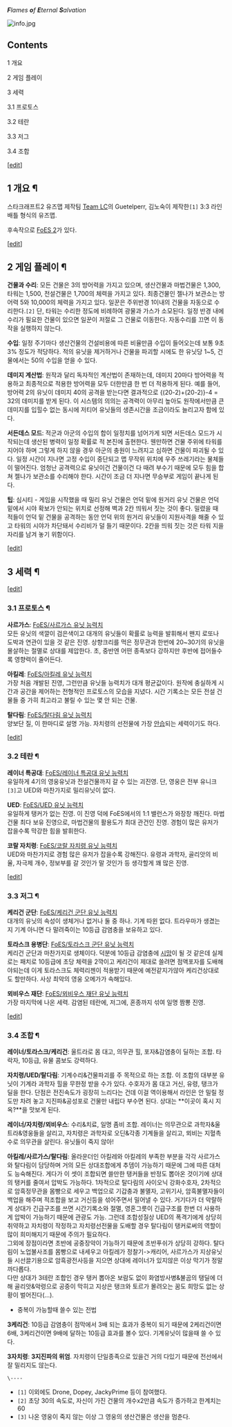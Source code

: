 _**F**lames **o**f **E**ternal **S**alvation_

![info.jpg](http://z2.enha.kr/http://rigvedawiki.net/r1/pds/FoES/info.jpg)

## Contents

    

1 개요

2 게임 플레이

3 세력

    

3.1 프로토스

3.2 테란

3.3 저그

3.4 조합

[[edit](http://rigvedawiki.net/r1/wiki.php/FoES?action=edit&section=1)]

## 1 개요 ¶

스타크래프트2 유즈맵 제작팀 [Team LC](http://cafe.naver.com/xlalc)의 Guetelperr, 김노숙이
제작한`[1]` 3:3 라인 배틀 형식의 유즈맵.

  

후속작으로 [FoES 2](FoES%202.md)가 있다.

[[edit](http://rigvedawiki.net/r1/wiki.php/FoES?action=edit&section=2)]

## 2 게임 플레이 ¶

**건물과 수리**: 모든 건물은 3의 방어력을 가지고 있으며, 생산건물과 마법건물은 1,300, 타워는 1,500, 전설건물은 1,700의 체력을 가지고 있다. 최종건물인 젤나가 보관소는 방어력 5와 10,000의 체력을 가지고 있다. 일꾼은 주위반경 1이내의 건물을 자동으로 수리한다.`[2]` 단, 타워는 수리한 정도에 비례하여 광물과 가스가 소모된다. 일정 반경 내에 수리가 필요한 건물이 있으면 일꾼이 저절로 그 건물로 이동한다. 자동수리를 끄면 이 동작을 실행하지 않는다. 

  

**수입**: 일정 주기마다 생산건물의 건설비용에 따른 비율만큼 수입이 들어오는데 보통 9초 3% 정도가 적당하다. 적의 유닛을 제거하거나 건물을 파괴할 시에도 한 유닛당 1~5, 건물에서는 50의 수입을 얻을 수 있다.

  

**데미지 계산법**: 원작과 달리 독자적인 계산법이 존재하는데, 데미지 20마다 방어력을 적용하고 최종적으로 적용한 방어력을 모두 더한만큼 한 번 더 적용하게 된다. 예를 들어, 방어력 2의 유닛이 데미지 40의 공격을 받는다면 결과적으로 {(20-2)+(20-2)}-4 = 32의 데미지를 받게 된다. 이 시스템의 의의는 공격력이 아무리 높아도 원작에서만큼 큰 데미지를 입힐수 없는 동시에 저티어 유닛들의 생존시간을 조금이라도 늘리고자 함에 있다.

  

**서든데스 모드**: 적군과 아군의 수입의 합이 일정치를 넘어가게 되면 서든데스 모드가 시작되는데 생산된 병력이 일정 확률로 적 본진에 출현한다. 웬만하면 건물 주위에 타워를 지어야 하며 그렇게 하지 않을 경우 아군의 충원이 느려지고 심하면 건물이 파괴될 수 있다. 일정 시간이 지나면 고정 수입이 중단되고 맵 무작위 위치에 우주 쓰레기라는 물체들이 떨어진다. 엄청난 공격력으로 유닛이건 건물이건 다 때려 부수기 때문에 모두 힘을 합쳐 젤나가 보관소를 수리해야 한다. 시간이 조금 더 지나면 무승부로 게임이 끝나게 된다.

  

**팁**: 심시티 - 게임을 시작했을 때 밀리 유닛 건물은 언덕 밑에 원거리 유닛 건물은 언덕 밑에서 시야 확보가 안되는 위치로 선정해 벽과 2칸 띄워서 짓는 것이 좋다. 밀렸을 때 적들이 언덕 밑 건물을 공격하는 동안 언덕 위의 원거리 유닛들이 지원사격을 해줄 수 있고 타워의 시야가 차단돼서 수리비가 덜 들기 때문이다. 2칸을 띄워 짓는 것은 타워 지을 자리를 남겨 놓기 위함이다.

[[edit](http://rigvedawiki.net/r1/wiki.php/FoES?action=edit&section=3)]

## 3 세력 ¶

[[edit](http://rigvedawiki.net/r1/wiki.php/FoES?action=edit&section=4)]

### 3.1 프로토스 ¶

**사르가스**: [FoES/사르가스 유닛 능력치](FoES/%EC%82%AC%EB%A5%B4%EA%B0%80%EC%8A%A4%20%EC%9C%A0%EB%8B%9B%20%EB%8A%A5%EB%A0%A5%EC%B9%98.md)  
모든 유닛의 색깔이 검은색이고 대개의 유닛들이 확률로 능력을 발휘해서 왠지 로또나 도박과 연관이 있을 것 같은 진영. 상향크리를 먹은
정무관과 한번에 20~30기의 유닛을 몰살하는 절멸로 상대를 제압한다. 초, 중반엔 어떤 종족보다 강하지만 후반에 접어들수록 영향력이
줄어든다.

  

**아킬레**: [FoES/아킬레 유닛 능력치](FoES/%EC%95%84%ED%82%AC%EB%A0%88%20%EC%9C%A0%EB%8B%9B%20%EB%8A%A5%EB%A0%A5%EC%B9%98.md)  
가장 처음 개발된 진영, 그런만큼 유닛들 능력치가 대개 평균값이다. 원작에 충실하게 시간과 공간을 제어하는 전형적인 프로토스의 모습을
지녔다. 시간 기록소는 모든 전설 건물들 중 가히 최고라고 불릴 수 있는 몇 안 되는 건물.

  

**탈다림**: [FoES/탈다림 유닛 능력치](FoES/%ED%83%88%EB%8B%A4%EB%A6%BC%20%EC%9C%A0%EB%8B%9B%20%EB%8A%A5%EB%A0%A5%EC%B9%98.md)   
양보단 질, 이 한마디로 설명 가능. 자치령의 선전물에 가장 [안습](%EC%95%88%EC%8A%B5.md)되는 세력이기도 하다.

[[edit](http://rigvedawiki.net/r1/wiki.php/FoES?action=edit&section=5)]

### 3.2 테란 ¶

**레이너 특공대**: [FoES/레이너 특공대 유닛 능력치](FoES/%EB%A0%88%EC%9D%B4%EB%84%88%20%ED%8A%B9%EA%B3%B5%EB%8C%80%20%EC%9C%A0%EB%8B%9B%20%EB%8A%A5%EB%A0%A5%EC%B9%98.md)  
유일하게 4기의 영웅유닛과 전설건물까지 갈 수 있는 괴진영. 단, 영웅은 전부 유니크`[3]`고 UED와 마찬가지로 밀리유닛이 없다.

  

**UED**: [FoES/UED 유닛 능력치](FoES/UED%20%EC%9C%A0%EB%8B%9B%20%EB%8A%A5%EB%A0%A5%EC%B9%98.md)  
유일하게 탱커가 없는 진영. 이 진영 덕에 FoES에서의 1:1 밸런스가 와장창 깨진다. 마법건물 최다 보유 진영으로, 마법건물의 활용도가
최대 관건인 진영. 경험이 많은 유저가 잡을수록 막강한 힘을 발휘한다.

  

**코랄 자치령**: [FoES/코랄 자치령 유닛 능력치](FoES/%EC%BD%94%EB%9E%84%20%EC%9E%90%EC%B9%98%EB%A0%B9%20%EC%9C%A0%EB%8B%9B%20%EB%8A%A5%EB%A0%A5%EC%B9%98.md)  
UED와 마찬가지로 경험 많은 유저가 잡을수록 강해진다. 유령과 과학자, 골리앗의 비율, 자극제 개수, 정보부를 갈 것인가 말 것인가 등
생각할게 꽤 많은 진영.

[[edit](http://rigvedawiki.net/r1/wiki.php/FoES?action=edit&section=6)]

### 3.3 저그 ¶

**케리건 군단**: [FoES/케리건 군단 유닛 능력치](FoES/%EC%BC%80%EB%A6%AC%EA%B1%B4%20%EA%B5%B0%EB%8B%A8%20%EC%9C%A0%EB%8B%9B%20%EB%8A%A5%EB%A0%A5%EC%B9%98.md)  
대개의 유닛의 속성이 생체거나 없거나 둘 중 하나. 기계 따윈 없다. 트라우마가 생겼는지 기계 아니면 다 말려죽이는 10등급 감염충을
보유하고 있다.

  

**토라스크 용병단**: [FoES/토라스크 군단 유닛 능력치](FoES/%ED%86%A0%EB%9D%BC%EC%8A%A4%ED%81%AC%20%EA%B5%B0%EB%8B%A8%20%EC%9C%A0%EB%8B%9B%20%EB%8A%A5%EB%A0%A5%EC%B9%98.md)  
케리건 군단과 마찬가지로 생체이다. 덕분에 10등급 감염충에 [시망](%EC%8B%9C%EB%A7%9D.md)이 될 것 같은데 실제로는
패치로 10등급에 초당 체력을 2깍이고 케리건이 제대로 쓸려면 점액포자를 도배해야되는데 이게 토라스크도 체력리젠이 적용받기 때문에
예전같지가않아 케리건상대로도 할만하다. 사상 최악의 영웅 오메가가 속해있다.

  

**뫼비우스 재단**: [FoES/뫼비우스 재단 유닛 능력치](FoES/%EB%AB%BC%EB%B9%84%EC%9A%B0%EC%8A%A4%20%EC%9E%AC%EB%8B%A8%20%EC%9C%A0%EB%8B%9B%20%EB%8A%A5%EB%A0%A5%EC%B9%98.md)  
가장 마지막에 나온 세력. 감염된 테란에, 저그에, 혼종까지 섞여 일명 짬뽕 진영.

[[edit](http://rigvedawiki.net/r1/wiki.php/FoES?action=edit&section=7)]

### 3.4 조합 ¶

**레이너/토라스크/케리건**: 울트라로 몸 대고, 의무관 힐, 포자&감염충이 딜하는 조합. 타락자, 10등급, 유물 콤보도 강력하다.

  

**자치령/UED/탈다림**: 기계수리&건물파괴를 주 목적으로 하는 조합. 이 조합의 대부분 유닛이 기계라 과학자 힐을 무한정 받을 수가 있다. 수호자가 몸 대고 거신, 유령, 탱크가 딜을 한다. 단점은 전진속도가 굉장히 느리다는 건데 이걸 역이용해서 라인은 안 밀릴 정도만 차려 놓고 지진파&공성포로 건물만 내립다 부수면 된다. 상대는 **이곳이 혹시 지옥?**을 맛보게 된다.

  

**레이너/자치령/뫼비우스**: 수리&치료, 일명 좀비 조합. 레이너는 의무관으로 과학자&울트라&영웅들을 살리고, 자치령은 과학자로 오딘&각종 기계들을 살리고, 뫼비는 지혈촉수로 의무관을 살린다. 유닛들이 죽지 않아! 

  

**아킬레/사르가스/탈다림**: 올라운더인 아킬레와 아킬레의 부족한 부분을 각각 사르가스와 탈다림이 담당하며 거의 모든 상대조합에게 추뎀이 가능하기 때문에 그에 따른 대처도 능숙해진다. 게다가 이 셋이 조합되면 쓸만한 탱커들을 반정도 뽑아온 것이기에 상대의 탱커를 줄여서 압박도 가능하다. 1차적으로 탈다림의 사이오닉 강화수호자, 2차적으로 암흑정무관을 몸빵으로 세우고 백업으로 기갑충과 불멸자, 고위기사, 암흑불멸자들이 백업을 해주며 적조합을 보고 거신등을 섞어주면서 밀어낼 수 있다. 거기다가 더 악랄하게 상대가 긴급구조를 쓰면 시간기록소와 절멸, 영혼그릇이 긴급구조를 한번 더 사용하게 압박이 가능하기 때문에 관광도 가능. 그런데 조합성질상 UED의 폭격기에게 상당히 취약하고 자치령이 작정하고 자치령선전물을 도배할 경우 탈다림이 탱커로써의 역할이 많이 희미해지기 때문에 주의가 필요하다.  
그외에 장점이라면 초반에 공중장악이 가능하기 때문에 초반푸쉬가 상당히 강하다. 탈다림이 노업불사조를 몸빵으로 내세우고 아킬레가
정찰기->캐리어, 사르가스가 지상유닛들 시선끌기용으로 암흑광전사등을 지으면 상대에 레이너가 있지않은 이상 막기가 정말 까다롭다.  
다만 상대가 3테란 조합인 경우 탱커 뽑아온 보람도 없이 화염방사병&불곰의 탱딜에 더해 골리앗&악령으로 공중이 막히고 지상은 탱크와 토르가
몰려오는 꿈도 희망도 없는 상황이 벌어진다(...).

  

  * 중복이 가능할때 쓸수 있는 전법  

**3케리건**: 10등급 감염충이 점막에서 3배 되는 효과가 중복이 되기 때문에 2케리건이면 6배, 3케리건이면 9배에 달하는 10등급 효과를 볼수 있다. 기계유닛이 많을때 쓸 수 있다.

  

**3자치령**: **3지진파의 위엄**. 자치령이 단일종족으로 있을건 거의 다있기 때문에 전선에서 잘 밀리지도 않는다.

`\----`

  * `[1]` 이외에도 Drone, Dopey, JackyPrime 등이 참여했다.
  * `[2]` 초당 30의 속도로, 자신이 가진 건물의 개수x2만큼 속도가 증가하고 한계치는 60
  * `[3]` 나온 영웅이 죽지 않는 이상 그 영웅의 생산건물은 생산을 멈춘다.

